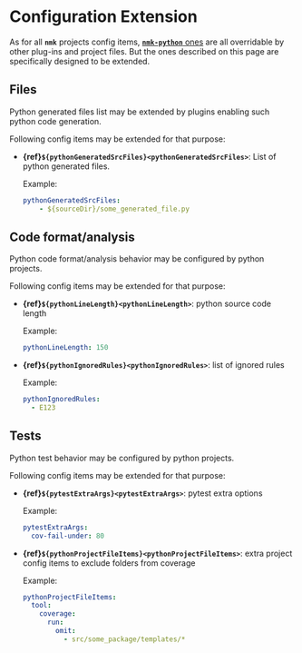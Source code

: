 # Configuration Extension

As for all **`nmk`** projects config items, [**`nmk-python`** ones](config.md) are all overridable by other plug-ins and project files. But the ones described on this page are specifically designed to be extended.

## Files

Python generated files list may be extended by plugins enabling such python code generation.

Following config items may be extended for that purpose:
* **{ref}`${pythonGeneratedSrcFiles}<pythonGeneratedSrcFiles>`**: List of python generated files.

  Example:
  ```yaml
  pythonGeneratedSrcFiles:
      - ${sourceDir}/some_generated_file.py
  ```

## Code format/analysis

Python code format/analysis behavior may be configured by python projects.

Following config items may be extended for that purpose:
* **{ref}`${pythonLineLength}<pythonLineLength>`**: python source code length

  Example:
  ```yaml
  pythonLineLength: 150
  ```
* **{ref}`${pythonIgnoredRules}<pythonIgnoredRules>`**: list of ignored rules

  Example:
  ```yaml
  pythonIgnoredRules:
    - E123
  ```

## Tests

Python test behavior may be configured by python projects.

Following config items may be extended for that purpose:
* **{ref}`${pytestExtraArgs}<pytestExtraArgs>`**: pytest extra options

  Example:
  ```yaml
  pytestExtraArgs:
    cov-fail-under: 80
  ```
* **{ref}`${pythonProjectFileItems}<pythonProjectFileItems>`**: extra project config items to exclude folders from coverage

  Example:
  ```yaml
  pythonProjectFileItems:
    tool:
      coverage:
        run:
          omit:
            - src/some_package/templates/*
  ```
